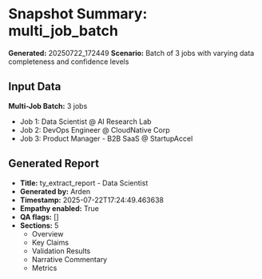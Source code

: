# Snapshot Summary: multi_job_batch

**Generated:** 20250722_172449
**Scenario:** Batch of 3 jobs with varying data completeness and confidence levels

## Input Data
**Multi-Job Batch:** 3 jobs
- Job 1: Data Scientist @ AI Research Lab
- Job 2: DevOps Engineer @ CloudNative Corp
- Job 3: Product Manager - B2B SaaS @ StartupAccel

## Generated Report
- **Title:** ty_extract_report - Data Scientist
- **Generated by:** Arden
- **Timestamp:** 2025-07-22T17:24:49.463638
- **Empathy enabled:** True
- **QA flags:** []
- **Sections:** 5
  - Overview
  - Key Claims
  - Validation Results
  - Narrative Commentary
  - Metrics
